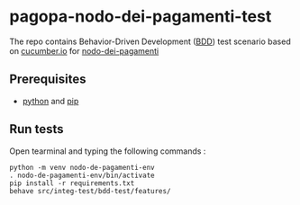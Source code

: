 # pagopa-nodo-dei-pagamenti-test
The repo contains Behavior-Driven Development ([BDD](https://cucumber.io/docs/bdd/)) test scenario based on [cucumber.io](https://cucumber.io/) for [nodo-dei-pagamenti](https://github.com/pagopa/pagopa-nodo4-nodo-dei-pagamenti)

## Prerequisites 
- [python](https://www.python.org/) and [pip](https://pip.pypa.io/en/stable/installation/)
  
## Run tests

Open tearminal and typing the following commands : 
```
python -m venv nodo-de-pagamenti-env
. nodo-de-pagamenti-env/bin/activate
pip install -r requirements.txt
behave src/integ-test/bdd-test/features/
```
